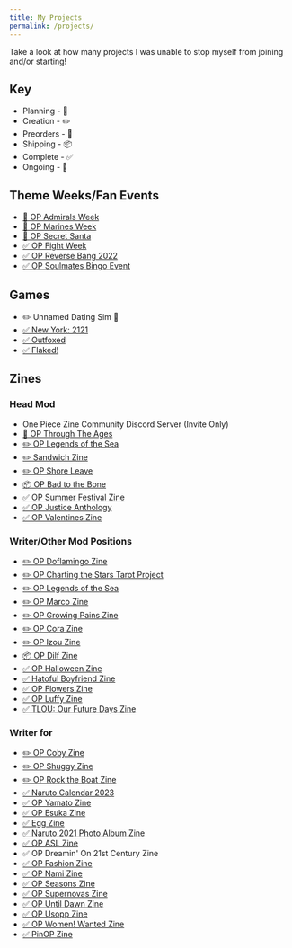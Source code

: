 ```yaml
---
title: My Projects
permalink: /projects/
---
```


Take a look at how many projects I was unable to stop myself from joining and/or starting!

## Key

* Planning - 💭
* Creation - ✏️
* Preorders - 💸
* Shipping - 📦
* Complete - ✅
* Ongoing - 🔁

## Theme Weeks/Fan Events


* [🔁 OP Admirals Week](https://twitter.com/PieceWeek)
* [🔁 OP Marines Week](https://twitter.com/marines_one)
* [🔁 OP Secret Santa](https://twitter.com/OP_SecretSanta)
* [✅ OP Fight Week](https://twitter.com/opfightweek)
* [✅ OP Reverse Bang 2022](https://twitter.com/ReverseBang)
* [✅ OP Soulmates Bingo Event](https://twitter.com/opsoulmates)

## Games

* ✏️ Unnamed Dating Sim 👀
* [✅ New York: 2121](https://zipcodeman.itch.io/new-york-2121)
* [✅ Outfoxed](https://zipcodeman.itch.io/outfoxed)
* [✅ Flaked!](https://zipcodeman.itch.io/flaked)

## Zines

### Head Mod

* One Piece Zine Community Discord Server (Invite Only)
* [💭 OP Through The Ages](https://twitter.com/opttazine)
* [✏️ OP Legends of the Sea](https://twitter.com/opmythologyzine)
* [✏️ Sandwich Zine](https://twitter.com/TheSandwichZine)
* [✏️ OP Shore Leave](https://twitter.com/OpMarines)
* [📦 OP Bad to the Bone](https://twitter.com/OPBadbone)
* [✅ OP Summer Festival Zine](https://twitter.com/summerfest_zine)
* [✅ OP Justice Anthology](https://twitter.com/op_justicezine)
* [✅ OP Valentines Zine](https://twitter.com/opvsdayzine)


### Writer/Other Mod Positions

* [✏️ OP Doflamingo Zine](https://twitter.com/opdoffyzine)
* [✏️ OP Charting the Stars Tarot Project](https://twitter.com/OPChartingtheStars)
* [✏️ OP Legends of the Sea](https://twitter.com/opmythologyzine)
* [✏️ OP Marco Zine](https://twitter.com/opmarcozine)
* [✏️ OP Growing Pains Zine](https://twitter.com/growingpainsop)
* [✏️ OP Cora Zine](https://twitter.com/TheCorazine)
* [✏️ OP Izou Zine](https://twitter.com/OPIzouZine)
* [📦 OP Dilf Zine](https://twitter.com/opdilfzine)
* [✅ OP Halloween Zine](https://twitter.com/OPHalloweenZine)
* [✅ Hatoful Boyfriend Zine](https://twitter.com/hatokare_zine)
* [✅ OP Flowers Zine](https://twitter.com/OPFlowersZine)
* [✅ OP Luffy Zine](https://twitter.com/opluffyzine)
* [✅ TLOU: Our Future Days Zine](https://twitter.com/OurFuture_Tlou)


### Writer for

* [✏️ OP Coby Zine](https://cobyzine.carrd.co/)
* [✏️ OP Shuggy Zine](https://twitter.com/shggyzine)
* [✏️ OP Rock the Boat Zine](https://twitter.com/OPMusicZine)
* [✅ Naruto Calendar 2023](https://naruto-calendar.carrd.co)
* [✅ OP Yamato Zine](https://twitter.com/YamabroZine)
* [✅ OP Esuka Zine](https://twitter.com/acexisuka)
* [✅ Egg Zine](https://twitter.com/aneggzine)
* [✅ Naruto 2021 Photo Album Zine](https://naruto-photo-album.tumblr.com/post/662916555865210880/naruto-photo-album-2021)
* [✅ OP ASL Zine](https://twitter.com/ASLbasedZine)
* ✅ OP Dreamin' On 21st Century Zine
* [✅ OP Fashion Zine](https://twitter.com/OPfashionzine)
* [✅ OP Nami Zine](https://twitter.com/opnamizine)
* [✅ OP Seasons Zine](https://twitter.com/OPZineProject)
* [✅ OP Supernovas Zine](https://twitter.com/OPsupernovas)
* [✅ OP Until Dawn Zine](https://twitter.com/UntilDawnOP)
* [✅ OP Usopp Zine](https://twitter.com/WomenWantedZine)
* [✅ OP Women! Wanted Zine](https://twitter.com/WomenWantedZine)
* [✅ PinOP Zine](https://twitter.com/pinopzine)
